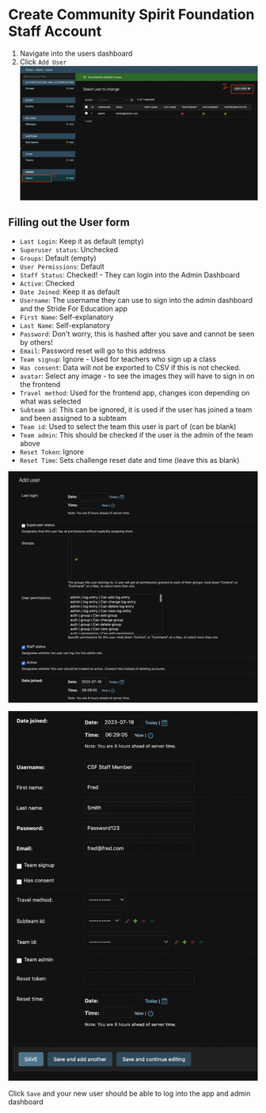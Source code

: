# Create Community Spirit Foundation Staff Account

1. Navigate into the users dashboard
2. Click `Add User`
   ![Add User: Step 1](../img/usersp1.png)

## Filling out the User form

- `Last Login`: Keep it as default (empty)
- `Superuser status`: Unchecked
- `Groups`: Default (empty)
- `User Permissions`: Default
- `Staff Status`: Checked! - They can login into the Admin Dashboard
- `Active`: Checked
- `Date Joined`: Keep it as default
- `Username`: The username they can use to sign into the admin dashboard and the Stride For Education app
- `First Name`: Self-explanatory
- `Last Name`: Self-explanatory
- `Password`: Don't worry, this is hashed after you save and cannot be seen by others!
- `Email`: Password reset will go to this address
- `Team signup`: Ignore - Used for teachers who sign up a class
- `Has consent`: Data will not be exported to CSV if this is not checked.
- `avatar`: Select any image - to see the images they will have to sign in on the frontend
- `Travel method`: Used for the frontend app, changes icon depending on what was selected
- `Subteam id`: This can be ignored, it is used if the user has joined a team and been assigned to a subteam
- `Team id`: Used to select the team this user is part of (can be blank)
- `Team admin`: This should be checked if the user is the admin of the team above
- `Reset Token`: Ignore
- `Reset Time`: Sets challenge reset date and time (leave this as blank)

![Add User: Step 2](../img/usersp2.png)

![Add User: Step 3](../img/usersp3.png)

Click `Save` and your new user should be able to log into the app and admin dashboard
